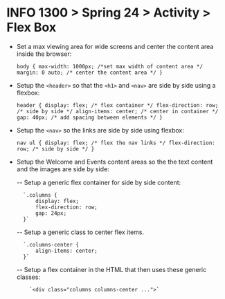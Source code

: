 # INFO 1300 > Spring 24 > Activity > Flex Box

- Set a max viewing area for wide screens and center the content area inside the browser:

    `body {
        max-width: 1000px; /*set max width of content area */
        margin: 0 auto; /* center the content area */
    }`

- Setup the `<header>` so that the `<h1>` and `<nav>` are side by side using a flexbox:

    `header {
        display: flex; /* flex container */
        flex-direction: row; /* side by side */
        align-items: center; /* center in container */
        gap: 40px; /* add spacing between elements */
    }`

- Setup the `<nav>` so the links are side by side using flexbox:

    `nav ul {
    display: flex; /* flex the nav links */
    flex-direction: row; /* side by side */
    }`

- Setup the Welcome and Events content areas so the the text content and the images are side by side:

    --  Setup a generic flex container for side by side content:

        `.columns {
            display: flex;
            flex-direction: row;
            gap: 24px;
        }`

    -- Setup a generic class to center flex items.

        `.columns-center {
            align-items: center;
        }`

    -- Setup a flex container in the HTML that then uses these generic classes:

          `<div class="columns columns-center ...">`
